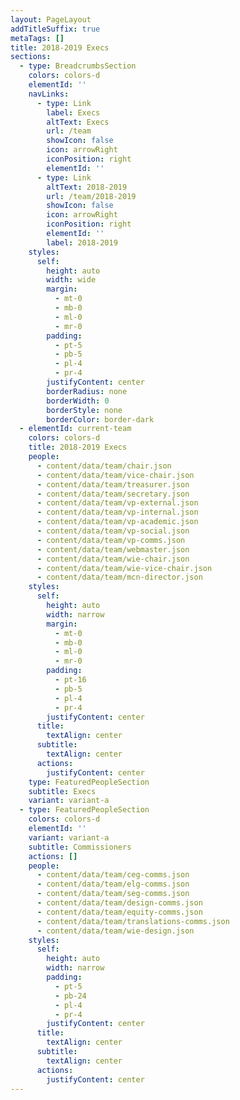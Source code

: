 ```yaml
---
layout: PageLayout
addTitleSuffix: true
metaTags: []
title: 2018-2019 Execs
sections:
  - type: BreadcrumbsSection
    colors: colors-d
    elementId: ''
    navLinks:
      - type: Link
        label: Execs
        altText: Execs
        url: /team
        showIcon: false
        icon: arrowRight
        iconPosition: right
        elementId: ''
      - type: Link
        altText: 2018-2019
        url: /team/2018-2019
        showIcon: false
        icon: arrowRight
        iconPosition: right
        elementId: ''
        label: 2018-2019
    styles:
      self:
        height: auto
        width: wide
        margin:
          - mt-0
          - mb-0
          - ml-0
          - mr-0
        padding:
          - pt-5
          - pb-5
          - pl-4
          - pr-4
        justifyContent: center
        borderRadius: none
        borderWidth: 0
        borderStyle: none
        borderColor: border-dark
  - elementId: current-team
    colors: colors-d
    title: 2018-2019 Execs
    people:
      - content/data/team/chair.json
      - content/data/team/vice-chair.json
      - content/data/team/treasurer.json
      - content/data/team/secretary.json
      - content/data/team/vp-external.json
      - content/data/team/vp-internal.json
      - content/data/team/vp-academic.json
      - content/data/team/vp-social.json
      - content/data/team/vp-comms.json
      - content/data/team/webmaster.json
      - content/data/team/wie-chair.json
      - content/data/team/wie-vice-chair.json
      - content/data/team/mcn-director.json
    styles:
      self:
        height: auto
        width: narrow
        margin:
          - mt-0
          - mb-0
          - ml-0
          - mr-0
        padding:
          - pt-16
          - pb-5
          - pl-4
          - pr-4
        justifyContent: center
      title:
        textAlign: center
      subtitle:
        textAlign: center
      actions:
        justifyContent: center
    type: FeaturedPeopleSection
    subtitle: Execs
    variant: variant-a
  - type: FeaturedPeopleSection
    colors: colors-d
    elementId: ''
    variant: variant-a
    subtitle: Commissioners
    actions: []
    people:
      - content/data/team/ceg-comms.json
      - content/data/team/elg-comms.json
      - content/data/team/seg-comms.json
      - content/data/team/design-comms.json
      - content/data/team/equity-comms.json
      - content/data/team/translations-comms.json
      - content/data/team/wie-design.json
    styles:
      self:
        height: auto
        width: narrow
        padding:
          - pt-5
          - pb-24
          - pl-4
          - pr-4
        justifyContent: center
      title:
        textAlign: center
      subtitle:
        textAlign: center
      actions:
        justifyContent: center
---
```

